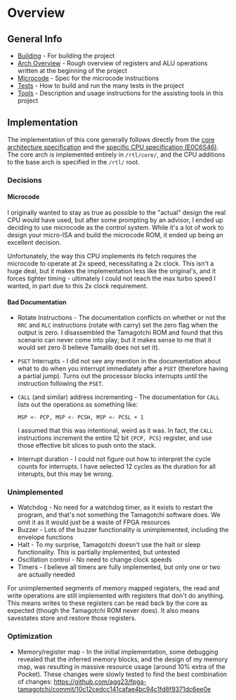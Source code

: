 # Overview
## General Info

* [Building](building.md) - For building the project
* [Arch Overview](arch_overview.md) - Rough overview of registers and ALU operations written at the beginning of the project
* [Microcode](microcode.md) - Spec for the microcode instructions
* [Tests](tests.md) - How to build and run the many tests in the project
* [Tools](tools.md) - Description and usage instructions for the assisting tools in this project

## Implementation

The implementation of this core generally follows directly from the [core architecture specification](62core_e.pdf) and the [specific CPU specification (E0C6S46)](epson%20tm_6s46.pdf). The core arch is implemented entirely in `/rtl/core/`, and the CPU additions to the base arch is specified in the `/rtl/` root.

### Decisions

#### Microcode

I originally wanted to stay as true as possible to the "actual" design the real CPU would have used, but after some prompting by an advisor, I ended up deciding to use microcode as the control system. While it's a lot of work to design your micro-ISA and build the microcode ROM, it ended up being an excellent decision.

Unfortunately, the way this CPU implements its fetch requires the microcode to operate at 2x speed, necessitating a 2x clock. This isn't a huge deal, but it makes the implementation less like the original's, and it forces tighter timing - ultimately I could not reach the max turbo speed I wanted, in part due to this 2x clock requirement.

#### Bad Documentation

* Rotate Instructions - The documentation conflicts on whether or not the `RRC` and `RLC` instructions (rotate with carry) set the zero flag when the output is zero. I disassembled the Tamagotchi ROM and found that this scenario can never come into play; but it makes sense to me that it would set zero (I believe Tamalib does not set it).
* `PSET` Interrupts - I did not see any mention in the documentation about what to do when you interrupt immediately after a `PSET` (therefore having a partial jump). Turns out the processor blocks interrupts until the instruction following the `PSET`.
* `CALL` (and similar) address incrementing - The documentation for `CALL` lists out the operations as something like:
  ```
  MSP <- PCP, MSP <- PCSH, MSP <- PCSL + 1
  ```
  I assumed that this was intentional, weird as it was. In fact, the `CALL` instructions increment the entire 12 bit `{PCP, PCS}` register, and use those effective bit slices to push onto the stack.

* Interrupt duration - I could not figure out how to interpret the cycle counts for interrupts. I have selected 12 cycles as the duration for all interupts, but this may be wrong.

### Unimplemented

* Watchdog - No need for a watchdog timer, as it exists to restart the program, and that's not something the Tamagotchi software does. We omit it as it would just be a waste of FPGA resources
* Buzzer - Lots of the buzzer functionality is unimplemented, including the envelope functions
* Halt - To my surprise, Tamagotchi doesn't use the halt or sleep functionality. This is partially implemented, but untested
* Oscillation control - No need to change clock speeds
* Timers - I believe all timers are fully implemented, but only one or two are actually needed

For unimplemented segments of memory mapped registers, the read and write operations are still implemented with registers that don't do anything. This means writes to these registers can be read back by the core as expected (though the Tamagotchi ROM never does). It also means savestates store and restore those registers.

### Optimization

* Memory/register map - In the initial implementation, some debugging revealed that the inferred memory blocks, and the design of my memory map, was resulting in massive resource usage (around 10% extra of the Pocket). These changes were slowly tested to find the best combination of changes: https://github.com/agg23/fpga-tamagotchi/commit/10c12cedcc141cafae4bc94c1fd8f9371dc6ee0e